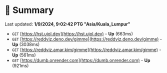 # 📖 Summary
Last updated: **1/9/2024, 9:02:42 PTG "Asia/Kuala_Lumpur"**

- `GET` [https://hst.ujol.dev](https://hst.ujol.dev) - **Up** (663ms)
- `GET` [https://reddviz.deno.dev/gimme](https://reddviz.deno.dev/gimme) - **Up** (3038ms)
- `GET` [https://reddviz.amar.kim/gimme](https://reddviz.amar.kim/gimme) - **Up** (561ms)
- `GET` [https://dumb.onrender.com](https://dumb.onrender.com) - **Up** (921ms)
